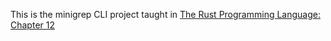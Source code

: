 This is the minigrep CLI project taught in [The Rust Programming Language: Chapter 12](https://doc.rust-lang.org/stable/book/ch12-00-an-io-project.html)
